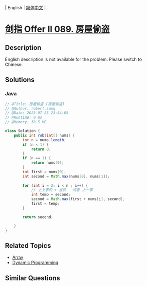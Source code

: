 
| English | [简体中文](README.md) |

# [剑指 Offer II 089. 房屋偷盗](https://leetcode.cn//problems/Gu0c2T/)

## Description

<p>English description is not available for the problem. Please switch to Chinese.</p>


## Solutions


### Java

```Java
// @Title: 房屋偷盗 (房屋偷盗)
// @Author: robert.sunq
// @Date: 2023-07-25 23:34:05
// @Runtime: 0 ms
// @Memory: 38.5 MB

class Solution {
    public int rob(int[] nums) {
        int n = nums.length;
        if (n < 1) {
            return 0;
        }
        if (n == 1) {
            return nums[0];
        }
        int first = nums[0];
        int second = Math.max(nums[0], nums[1]);
        
        for (int i = 2; i < n ; i++) {
            // 上上家的 + 当前   或者 上一家
            int temp = second;
            second = Math.max(first + nums[i], second);
            first = temp;
        }

        return second;

    }
}
```



## Related Topics

- [Array](https://leetcode.cn//tag/array)
- [Dynamic Programming](https://leetcode.cn//tag/dynamic-programming)

## Similar Questions


